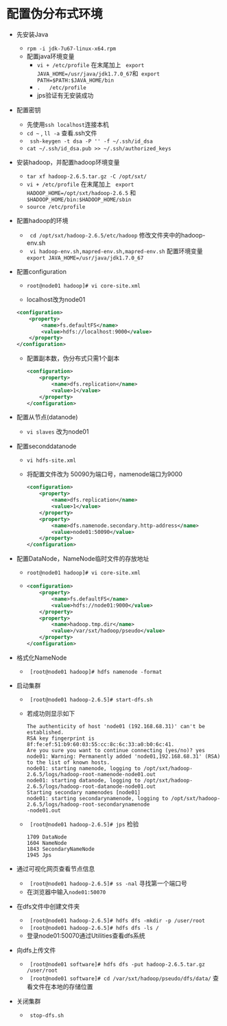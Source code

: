 # 配置伪分布式环境

* 先安装Java

  * ``` rpm -i jdk-7u67-linux-x64.rpm  ```
  * 配置java环境变量
    * ``` vi + /etc/profile ``` 在末尾加上 ``` export JAVA_HOME=/usr/java/jdk1.7.0_67```和``` export PATH=$PATH:$JAVA_HOME/bin```
    * ```.   /etc/profile ```           
    * jps验证有无安装成功

* 配置密钥

  * 先使用``` ssh localhost ```连接本机
  * ``` cd ~ ``` , ``` ll -a ``` 查看.ssh文件
  * ``` ssh-keygen -t dsa -P '' -f ~/.ssh/id_dsa``` 
  * ``` cat ~/.ssh/id_dsa.pub >> ~/.ssh/authorized_keys ```

* 安装hadoop，并配置hadoop环境变量

  * ``` tar xf hadoop-2.6.5.tar.gz -C /opt/sxt/ ```
  * ``` vi + /etc/profile ``` 在末尾加上 ``` export HADOOP_HOME=/opt/sxt/hadoop-2.6.5``` 和 ``` $HADOOP_HOME/bin:$HADOOP_HOME/sbin```
  * ``` source /etc/profile ```  

* 配置hadoop的环境

  * ``` cd /opt/sxt/hadoop-2.6.5/etc/hadoop```  修改文件夹中的hadoop-env.sh
  * ``` vi hadoop-env.sh,mapred-env.sh,mapred-env.sh``` 配置环境变量``` export JAVA_HOME=/usr/java/jdk1.7.0_67```

* 配置configuration

  * ``` root@node01 hadoop]# vi core-site.xml ``` 

  *  localhost改为node01

    ```xml
    <configuration>
        <property>
            <name>fs.defaultFS</name>
            <value>hdfs://localhost:9000</value>
        </property>
    </configuration>
    ```

  * 配置副本数，伪分布式只需1个副本

    ```xml
    <configuration>    
    	<property>
            <name>dfs.replication</name>
            <value>1</value>
        </property>
    </configuration>
    ```

    

* 配置从节点(datanode)

  * ``` vi slaves ``` 改为node01

* 配置seconddatanode

  * ```vi hdfs-site.xml```

  * 将配置文件改为 50090为端口号，namenode端口为9000

    ``` xml
    <configuration>
        <property>
            <name>dfs.replication</name>
            <value>1</value>
        </property>
        <property>
            <name>dfs.namenode.secondary.http-address</name>
            <value>node01:50090</value>
        </property>
    </configuration>
    
    ```

* 配置DataNode，NameNode临时文件的存放地址

  * ``` root@node01 hadoop]# vi core-site.xml ``` 

  * ```xml
    <configuration>
        <property>
            <name>fs.defaultFS</name>
            <value>hdfs://node01:9000</value>
        </property>
        <property>
            <name>hadoop.tmp.dir</name>
            <value>/var/sxt/hadoop/pseudo</value>
        </property>
    </configuration>
    ```

    

* 格式化NameNode

  * ``` [root@node01 hadoop]# hdfs namenode -format```

* 启动集群

  * ``` [root@node01 hadoop-2.6.5]# start-dfs.sh```

  * 若成功则显示如下

    ```
    The authenticity of host 'node01 (192.168.68.31)' can't be established.
    RSA key fingerprint is 8f:fe:ef:51:b9:60:03:55:cc:8c:6c:33:a0:b0:6c:41.
    Are you sure you want to continue connecting (yes/no)? yes
    node01: Warning: Permanently added 'node01,192.168.68.31' (RSA) to the list of known hosts.
    node01: starting namenode, logging to /opt/sxt/hadoop-2.6.5/logs/hadoop-root-namenode-node01.out
    node01: starting datanode, logging to /opt/sxt/hadoop-2.6.5/logs/hadoop-root-datanode-node01.out
    Starting secondary namenodes [node01]
    node01: starting secondarynamenode, logging to /opt/sxt/hadoop-2.6.5/logs/hadoop-root-secondarynamenode
    -node01.out
    ```

  * ``` [root@node01 hadoop-2.6.5]# jps``` 检验

    ``` 
    1709 DataNode
    1604 NameNode
    1843 SecondaryNameNode
    1945 Jps
    ```

* 通过可视化网页查看节点信息

  * ``` [root@node01 hadoop-2.6.5]# ss -nal``` 寻找第一个端口号
  * 在浏览器中输入```node01:50070```

* 在dfs文件中创建文件夹

  * ``` [root@node01 hadoop-2.6.5]# hdfs dfs -mkdir -p /user/root```
  * ``` [root@node01 hadoop-2.6.5]# hdfs dfs -ls /```
  * 登录node01:50070通过Utilities查看dfs系统

* 向dfs上传文件

  * ``` [root@node01 software]# hdfs dfs -put hadoop-2.6.5.tar.gz /user/root```
  * ``` [root@node01 software]# cd /var/sxt/hadoop/pseudo/dfs/data/``` 查看文件在本地的存储位置

* 关闭集群

  * ``` stop-dfs.sh```